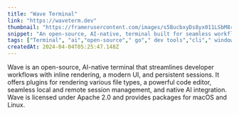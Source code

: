 ```yaml
---
title: "Wave Terminal"
link: "https://waveterm.dev"
thumbnail: "https://framerusercontent.com/images/s5BucbxyDs8yx011LSbM8r3zSQ.png"
snippet: "An open-source, AI-native, terminal built for seamless workflows"
tags: ["Terminal", "ai","open-source"," go"," dev tools","cli"," windows"," linux"," Mac"]
createdAt: 2024-04-04T05:25:47.148Z
---
```

Wave is an open-source, AI-native terminal that streamlines developer workflows with inline rendering, a modern UI, and persistent sessions. It offers plugins for rendering various file types, a powerful code editor, seamless local and remote session management, and native AI integration. Wave is licensed under Apache 2.0 and provides packages for macOS and Linux.
